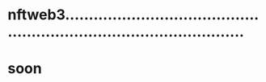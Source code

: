 # nftweb3...........................................................................................
# soon
